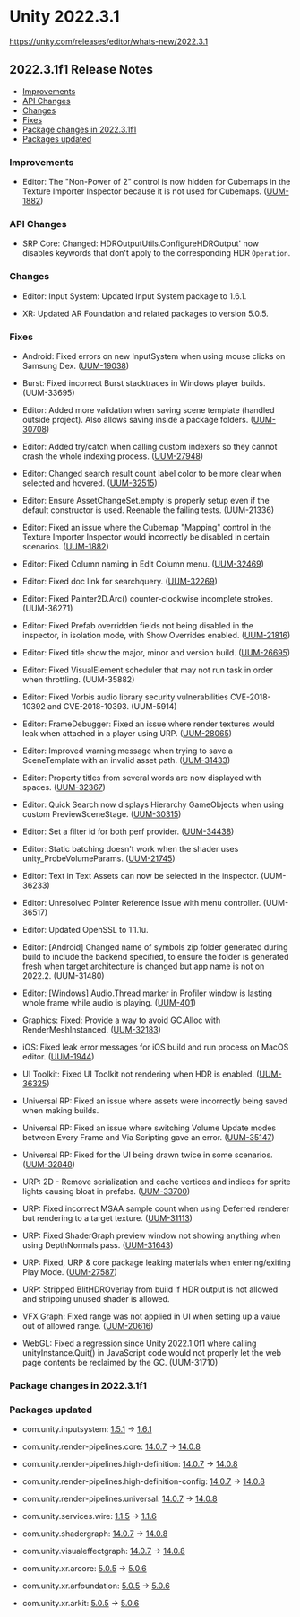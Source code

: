 # Unity 2022.3.1

https://unity.com/releases/editor/whats-new/2022.3.1

## 2022.3.1f1 Release Notes

- [Improvements](#improvements)
- [API Changes](#api-changes)
- [Changes](#changes)
- [Fixes](#fixes)
- [Package changes in 2022.3.1f1](#package-changes-in-202231f1)
- [Packages updated](#packages-updated)


### Improvements

*   Editor: The "Non-Power of 2" control is now hidden for Cubemaps in the Texture Importer Inspector because it is not used for Cubemaps. ([UUM-1882](https://issuetracker.unity3d.com/issues/mapping-option-is-disabled-when-importing-an-image-as-a-point-light-cookie-with-non-power-of-2-option-set-to-none))

### API Changes

*   SRP Core: Changed: HDROutputUtils.ConfigureHDROutput' now disables keywords that don't apply to the corresponding HDR `Operation`.

### Changes

*   Editor: Input System: Updated Input System package to 1.6.1.
    
*   XR: Updated AR Foundation and related packages to version 5.0.5.
    

### Fixes

*   Android: Fixed errors on new InputSystem when using mouse clicks on Samsung Dex. ([UUM-19038](https://issuetracker.unity3d.com/issues/android-uitoolkit-buttons-cant-be-clicked-with-a-cursor-in-samsung-dex-when-using-eventsystem))
    
*   Burst: Fixed incorrect Burst stacktraces in Windows player builds. (UUM-33695)
    
*   Editor: Added more validation when saving scene template (handled outside project). Also allows saving inside a package folders. ([UUM-30708](https://issuetracker.unity3d.com/issues/couldnt-create-asset-file-error-message-and-exception-when-creating-template-scene-asset-outside-assets-folder))
    
*   Editor: Added try/catch when calling custom indexers so they cannot crash the whole indexing process. ([UUM-27948](https://issuetracker.unity3d.com/issues/search-window-doesnt-show-any-project-assets))
    
*   Editor: Changed search result count label color to be more clear when selected and hovered. ([UUM-32515](https://issuetracker.unity3d.com/issues/search-search-results-amount-is-poorly-visible-when-editor-is-in-light-mode))
    
*   Editor: Ensure AssetChangeSet.empty is properly setup even if the default constructor is used. Reenable the failing tests. (UUM-21336)
    
*   Editor: Fixed an issue where the Cubemap "Mapping" control in the Texture Importer Inspector would incorrectly be disabled in certain scenarios. ([UUM-1882](https://issuetracker.unity3d.com/issues/mapping-option-is-disabled-when-importing-an-image-as-a-point-light-cookie-with-non-power-of-2-option-set-to-none))
    
*   Editor: Fixed Column naming in Edit Column menu. ([UUM-32469](https://issuetracker.unity3d.com/issues/search-column-actions-are-displayed-in-code-strings-edit-m-activequeryguid-not-in-human-language))
    
*   Editor: Fixed doc link for searchquery. ([UUM-32269](https://issuetracker.unity3d.com/issues/documentation-link-does-not-work-when-the-category-equals-3d-question-mark-is-clicked))
    
*   Editor: Fixed Painter2D.Arc() counter-clockwise incomplete strokes. (UUM-36271)
    
*   Editor: Fixed Prefab overridden fields not being disabled in the inspector, in isolation mode, with Show Overrides enabled. ([UUM-21816](https://issuetracker.unity3d.com/issues/uitoolkit-does-not-disable-controls-for-patched-properties-in-prefab-mode-in-context-like-imgui-does))
    
*   Editor: Fixed title show the major, minor and version build. ([UUM-26695](https://issuetracker.unity3d.com/issues/full-editor-version-is-not-displayed-in-the-toolbar))
    
*   Editor: Fixed VisualElement scheduler that may not run task in order when throttling. (UUM-35882)
    
*   Editor: Fixed Vorbis audio library security vulnerabilities CVE-2018-10392 and CVE-2018-10393. (UUM-5914)
    
*   Editor: FrameDebugger: Fixed an issue where render textures would leak when attached in a player using URP. ([UUM-28065](https://issuetracker.unity3d.com/issues/frame-debugger-vram-memory-leak))
    
*   Editor: Improved warning message when trying to save a SceneTemplate with an invalid asset path. ([UUM-31433](https://issuetracker.unity3d.com/issues/console-displays-error-unityexception-creating-asset-at-path-assets-slash-scenes-slash-scenetemplate-failed-dot-during-scene-template-saving))
    
*   Editor: Property titles from several words are now displayed with spaces. ([UUM-32367](https://issuetracker.unity3d.com/issues/search-property-titles-from-several-words-are-displayed-without-the-spaces))
    
*   Editor: Quick Search now displays Hierarchy GameObjects when using custom PreviewSceneStage. ([UUM-30315](https://issuetracker.unity3d.com/issues/quick-search-does-not-display-hierarchy-gameobjects-when-using-custom-previewscenestage))
    
*   Editor: Set a filter id for both perf provider. ([UUM-34438](https://issuetracker.unity3d.com/issues/some-search-preference-options-have-cut-off-descriptions))
    
*   Editor: Static batching doesn't work when the shader uses unity\_ProbeVolumeParams. ([UUM-21745](https://issuetracker.unity3d.com/issues/static-batching-doesnt-work-when-the-shader-uses-unity-probevolumeparams))
    
*   Editor: Text in Text Assets can now be selected in the inspector. (UUM-36233)
    
*   Editor: Unresolved Pointer Reference Issue with menu controller. (UUM-36517)
    
*   Editor: Updated OpenSSL to 1.1.1u.
    
*   Editor: \[Android\] Changed name of symbols zip folder generated during build to include the backend specified, to ensure the folder is generated fresh when target architecture is changed but app name is not on 2022.2. (UUM-31480)
    
*   Editor: \[Windows\] Audio.Thread marker in Profiler window is lasting whole frame while audio is playing. ([UUM-401](https://issuetracker.unity3d.com/issues/windows-audio-dot-thread-marker-in-profiler-window-is-lasting-whole-frame-while-audio-is-playing))
    
*   Graphics: Fixed: Provide a way to avoid GC.Alloc with RenderMeshInstanced. ([UUM-32183](https://issuetracker.unity3d.com/issues/gc-alloc-when-using-graphics-dot-rendermeshinstanced))
    
*   iOS: Fixed leak error messages for iOS build and run process on MacOS editor. ([UUM-1944](https://issuetracker.unity3d.com/issues/backport-ios-unfreed-allocation-errors-thrown-in-console-when-executing-build-and-run-with-ios-platform))
    
*   UI Toolkit: Fixed UI Toolkit not rendering when HDR is enabled. ([UUM-36325](https://issuetracker.unity3d.com/issues/ui-toolkit-gameobjects-are-not-rendered-when-hdr-is-enabled))
    
*   Universal RP: Fixed an issue where assets were incorrectly being saved when making builds.
    
*   Universal RP: Fixed an issue where switching Volume Update modes between Every Frame and Via Scripting gave an error. ([UUM-35147](https://issuetracker.unity3d.com/issues/volume-update-switching-between-via-scripting-and-every-frame-causes-an-error))
    
*   Universal RP: Fixed for the UI being drawn twice in some scenarios. ([UUM-32848](https://issuetracker.unity3d.com/issues/ui-is-drawn-twice-in-the-urp-project))
    
*   URP: 2D - Remove serialization and cache vertices and indices for sprite lights causing bloat in prefabs. ([UUM-33700](https://issuetracker.unity3d.com/issues/large-prefab-size-when-it-contains-urp-light2d-field-overrides))
    
*   URP: Fixed incorrect MSAA sample count when using Deferred renderer but rendering to a target texture. ([UUM-31113](https://issuetracker.unity3d.com/issues/scene-window-isnt-rendered-when-camera-gameobject-is-selected))
    
*   URP: Fixed ShaderGraph preview window not showing anything when using DepthNormals pass. ([UUM-31643](https://issuetracker.unity3d.com/issues/shader-graph-editor-main-preview-window-is-blank))
    
*   URP: Fixed, URP & core package leaking materials when entering/exiting Play Mode. ([UUM-27587](https://issuetracker.unity3d.com/issues/resources-dot-findobjectsoftypeall-typeof-material-dot-length-increases-every-time-when-entering-slash-exiting-play-mode))
    
*   URP: Stripped BlitHDROverlay from build if HDR output is not allowed and stripping unused shader is allowed.
    
*   VFX Graph: Fixed range was not applied in UI when setting up a value out of allowed range. ([UUM-20616](https://issuetracker.unity3d.com/issues/vfx-min-slash-max-slash-range-is-not-reflected-in-ui-for-numeric-properties))
    
*   WebGL: Fixed a regression since Unity 2022.1.0f1 where calling unityInstance.Quit() in JavaScript code would not properly let the web page contents be reclaimed by the GC. (UUM-31710)
    

### Package changes in 2022.3.1f1

### Packages updated

*   com.unity.inputsystem: [1.5.1](https://docs.unity3d.com/Packages/com.unity.inputsystem@1.5//changelog/CHANGELOG.html) → [1.6.1](https://docs.unity3d.com/Packages/com.unity.inputsystem@1.6//changelog/CHANGELOG.html)
    
*   com.unity.render-pipelines.core: [14.0.7](https://docs.unity3d.com/Packages/com.unity.render-pipelines.core@14.0//changelog/CHANGELOG.html) → [14.0.8](https://docs.unity3d.com/Packages/com.unity.render-pipelines.core@14.0//changelog/CHANGELOG.html)
    
*   com.unity.render-pipelines.high-definition: [14.0.7](https://docs.unity3d.com/Packages/com.unity.render-pipelines.high-definition@14.0//changelog/CHANGELOG.html) → [14.0.8](https://docs.unity3d.com/Packages/com.unity.render-pipelines.high-definition@14.0//changelog/CHANGELOG.html)
    
*   com.unity.render-pipelines.high-definition-config: [14.0.7](https://docs.unity3d.com/Packages/com.unity.render-pipelines.high-definition-config@14.0//changelog/CHANGELOG.html) → [14.0.8](https://docs.unity3d.com/Packages/com.unity.render-pipelines.high-definition-config@14.0//changelog/CHANGELOG.html)
    
*   com.unity.render-pipelines.universal: [14.0.7](https://docs.unity3d.com/Packages/com.unity.render-pipelines.universal@14.0//changelog/CHANGELOG.html) → [14.0.8](https://docs.unity3d.com/Packages/com.unity.render-pipelines.universal@14.0//changelog/CHANGELOG.html)
    
*   com.unity.services.wire: [1.1.5](https://docs.unity3d.com/Packages/com.unity.services.wire@1.1//changelog/CHANGELOG.html) → [1.1.6](https://docs.unity3d.com/Packages/com.unity.services.wire@1.1//changelog/CHANGELOG.html)
    
*   com.unity.shadergraph: [14.0.7](https://docs.unity3d.com/Packages/com.unity.shadergraph@14.0//changelog/CHANGELOG.html) → [14.0.8](https://docs.unity3d.com/Packages/com.unity.shadergraph@14.0//changelog/CHANGELOG.html)
    
*   com.unity.visualeffectgraph: [14.0.7](https://docs.unity3d.com/Packages/com.unity.visualeffectgraph@14.0//changelog/CHANGELOG.html) → [14.0.8](https://docs.unity3d.com/Packages/com.unity.visualeffectgraph@14.0//changelog/CHANGELOG.html)
    
*   com.unity.xr.arcore: [5.0.5](https://docs.unity3d.com/Packages/com.unity.xr.arcore@5.0//changelog/CHANGELOG.html) → [5.0.6](https://docs.unity3d.com/Packages/com.unity.xr.arcore@5.0//changelog/CHANGELOG.html)
    
*   com.unity.xr.arfoundation: [5.0.5](https://docs.unity3d.com/Packages/com.unity.xr.arfoundation@5.0//changelog/CHANGELOG.html) → [5.0.6](https://docs.unity3d.com/Packages/com.unity.xr.arfoundation@5.0//changelog/CHANGELOG.html)
    
*   com.unity.xr.arkit: [5.0.5](https://docs.unity3d.com/Packages/com.unity.xr.arkit@5.0//changelog/CHANGELOG.html) → [5.0.6](https://docs.unity3d.com/Packages/com.unity.xr.arkit@5.0//changelog/CHANGELOG.html)
